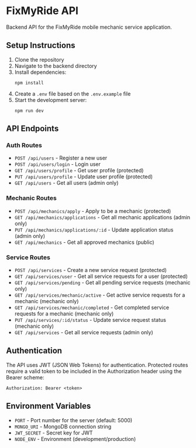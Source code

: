 
# FixMyRide API

Backend API for the FixMyRide mobile mechanic service application.

## Setup Instructions

1. Clone the repository
2. Navigate to the backend directory
3. Install dependencies:
   ```
   npm install
   ```
4. Create a `.env` file based on the `.env.example` file
5. Start the development server:
   ```
   npm run dev
   ```

## API Endpoints

### Auth Routes
- `POST /api/users` - Register a new user
- `POST /api/users/login` - Login user
- `GET /api/users/profile` - Get user profile (protected)
- `PUT /api/users/profile` - Update user profile (protected)
- `GET /api/users` - Get all users (admin only)

### Mechanic Routes
- `POST /api/mechanics/apply` - Apply to be a mechanic (protected)
- `GET /api/mechanics/applications` - Get all mechanic applications (admin only)
- `PUT /api/mechanics/applications/:id` - Update application status (admin only)
- `GET /api/mechanics` - Get all approved mechanics (public)

### Service Routes
- `POST /api/services` - Create a new service request (protected)
- `GET /api/services/user` - Get all service requests for a user (protected)
- `GET /api/services/pending` - Get all pending service requests (mechanic only)
- `GET /api/services/mechanic/active` - Get active service requests for a mechanic (mechanic only)
- `GET /api/services/mechanic/completed` - Get completed service requests for a mechanic (mechanic only)
- `PUT /api/services/:id/status` - Update service request status (mechanic only)
- `GET /api/services` - Get all service requests (admin only)

## Authentication

The API uses JWT (JSON Web Tokens) for authentication. Protected routes require a valid token to be included in the Authorization header using the Bearer scheme:

```
Authorization: Bearer <token>
```

## Environment Variables

- `PORT` - Port number for the server (default: 5000)
- `MONGO_URI` - MongoDB connection string
- `JWT_SECRET` - Secret key for JWT 
- `NODE_ENV` - Environment (development/production)
